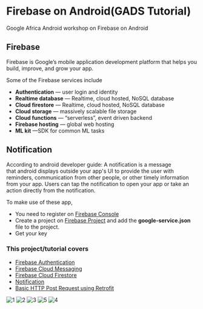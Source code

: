 # Firebase on Android(GADS Tutorial)
Google Africa Android workshop on Firebase on Android
## Firebase
Firebase is Google’s mobile application development platform that helps you build, improve, and grow your app.

Some of the Firebase services include
- **Authentication** — user login and identity
- **Realtime database** — Realtime, cloud hosted, NoSQL database
- **Cloud firestore** — Realtime, cloud hosted, NoSQL database
- **Cloud storage** — massively scalable file storage
- **Cloud functions** — “serverless”, event driven backend
- **Firebase hosting** — global web hosting
- **ML kit** —SDK for common ML tasks

## Notification
According to android developer guide: A notification is a message that android displays outside your app's UI to provide the user with reminders, communication from other people, or other timely information from your app. Users can tap the notification to open your app or take an action directly from the notification.

To make use of these app, 
- You need to register on [Firebase Console](https://console.firebase.google.com/u/0/)
- Create a project on [Firebase Project](https://console.firebase.google.com/u/0/) and add the **google-service.json** file to the project.
- Get your key

### This project/tutorial covers
- [Firebase Authentication](https://firebase.google.com/docs/auth/android/start?authuser=0)
- [Firebase Cloud Messaging](https://firebase.google.com/docs/cloud-messaging/android/client?authuser=0)
- [Firebase Cloud Firestore](https://firebase.google.com/docs/firestore?authuser=0)
- [Notification](https://developer.android.com/training/notify-user/build-notification)
- [Basic HTTP Post Request using Retrofit](https://square.github.io/retrofit/#:~:text=Retrofit%20is%20the%20class%20through,but%20it%20allows%20for%20customization.)


![1](https://user-images.githubusercontent.com/50696559/90761586-85e03500-e2db-11ea-8221-41ea4dd3540d.png)
![2](https://user-images.githubusercontent.com/50696559/90761605-8c6eac80-e2db-11ea-80fa-82a7e7f71143.png)
![3](https://user-images.githubusercontent.com/50696559/90761623-92fd2400-e2db-11ea-899a-592c408aba7a.png)
![5](https://user-images.githubusercontent.com/50696559/90761813-e0799100-e2db-11ea-8999-2aed2b7fc66d.png)
![4](https://user-images.githubusercontent.com/50696559/90761819-e1aabe00-e2db-11ea-949b-1f3cba473abb.png)
